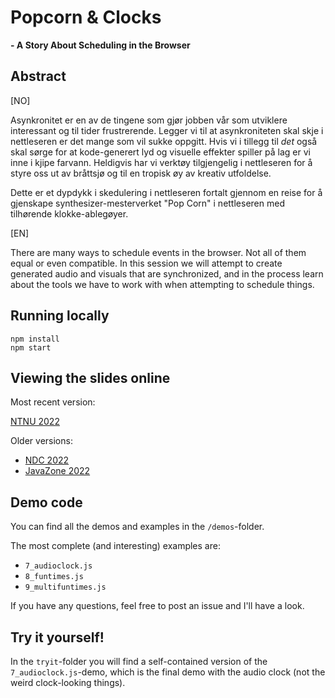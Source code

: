 # Popcorn & Clocks

**\- A Story About Scheduling in the Browser**

## Abstract

[NO]

Asynkronitet er en av de tingene som gjør jobben vår som utviklere interessant og til tider frustrerende. Legger vi til at asynkroniteten skal skje i nettleseren er det mange som vil sukke oppgitt. Hvis vi i tillegg til _det_ også skal sørge for at kode-generert lyd og visuelle effekter spiller på lag er vi inne i kjipe farvann. Heldigvis har vi verktøy tilgjengelig i nettleseren for å styre oss ut av bråttsjø og til en tropisk øy av kreativ utfoldelse.

Dette er et dypdykk i skedulering i nettleseren fortalt gjennom en reise for å gjenskape synthesizer-mesterverket "Pop Corn" i nettleseren med tilhørende klokke-ablegøyer.

[EN]

There are many ways to schedule events in the browser. Not all of them equal or even compatible. In this session we will attempt to create generated audio and visuals that are synchronized, and in the process learn about the tools we have to work with when attempting to schedule things.

## Running locally

```
npm install
npm start
```

## Viewing the slides online

Most recent version:

[NTNU 2022](https://mollerse.github.io/popcorn-and-clocks-presentation/dist/ntnu2022/)

Older versions:

- [NDC 2022](https://mollerse.github.io/popcorn-and-clocks-presentation/dist/ndc2022/)
- [JavaZone 2022](https://mollerse.github.io/popcorn-and-clocks-presentation/dist/javazone2022/)

## Demo code

You can find all the demos and examples in the `/demos`-folder.

The most complete (and interesting) examples are:

- `7_audioclock.js`
- `8_funtimes.js`
- `9_multifuntimes.js`

If you have any questions, feel free to post an issue and I'll have a look.

## Try it yourself!

In the `tryit`-folder you will find a self-contained version of the `7_audioclock.js`-demo, which is the final demo with the audio clock (not the weird clock-looking things).

